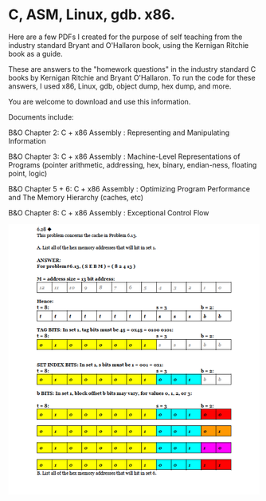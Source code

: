# C, ASM, Linux, gdb. x86.

Here are a few PDFs I created for the purpose of self teaching from the industry standard Bryant and O'Hallaron book, using the Kernigan Ritchie book as a guide.

 These are answers to the "homework questions" in the industry standard C books by Kernigan Ritchie and Bryant O'Hallaron. To run the code for these answers, I used x86, Linux, gdb, object dump, hex dump, and more.

You are welcome to download and use this information.

Documents include:

B&O Chapter 2: C + x86 Assembly : Representing and Manipulating Information

B&O Chapter 3: C + x86 Assembly : Machine-Level Representations of Programs (pointer arithmetic, addressing, hex, binary, endian-ness, floating point, logic)

B&O Chapter 5 + 6: C + x86 Assembly : Optimizing Program Performance and The Memory Hierarchy (caches, etc)

B&O Chapter 8: C + x86 Assembly : Exceptional Control Flow

![alt tag](https://github.com/abstractmachines/c_x86_asm_linux_pdfs_bryant_ohallaron_book/blob/master/b%26o_pdfs_image.png)
